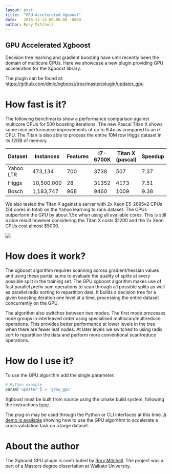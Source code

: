 ```yaml
---
layout: post
title:  "GPU Accelerated Xgboost"
date:   2016-12-14 00.00.00 -0800
author: Rory Mitchell
---
```


## GPU Accelerated Xgboost

Decision tree learning and gradient boosting have until recently been the domain of multicore CPUs. Here we showcase a new plugin providing GPU acceleration for the Xgboost library. 

The plugin can be found at:
https://github.com/dmlc/xgboost/tree/master/plugin/updater_gpu

# How fast is it?
The following benchmarks show a performance comparison against multicore CPUs for 500 boosting iterations. The new Pascal Titan X shows some nice performance improvements of up to 9.4x as compared to an i7 CPU. The Titan is also able to process the entire 10M row Higgs dataset in its 12GB of memory. 

Dataset | Instances | Features | i7-6700K | Titan X (pascal) | Speedup
--- | --- | --- | --- | --- | --- 
Yahoo LTR | 473,134 | 700 | 3738 | 507 | 7.37
Higgs | 10,500,000 | 28 | 31352 | 4173 | 7.51
Bosch | 1,183,747 | 968 | 9460 | 1009 | 9.38

We also tested the Titan X against a server with 2x Xeon E5-2695v2 CPUs (24 cores in total) on the Yahoo learning to rank dataset. The CPUs outperform the GPU by about 1.5x when using all available cores. This is still a nice result however considering the Titan X costs $1200 and the 2x Xeon CPUs cost almost $5000.

![](https://github.com/dmlc/web-data/raw/master/xgboost/gpu/yahooltr_xeon_titan.png)

# How does it work?
The xgboost algorithm requires scanning across gradient/hessian values and using these partial sums to evaluate the quality of splits at every possible split in the training set. The GPU xgboost algorithm makes use of fast parallel prefix sum operations to scan through all possible splits as well as parallel radix sorting to repartition data. It builds a decision tree for a given boosting iteration one level at a time, processing the entire dataset concurrently on the GPU.

The algorithm also switches between two modes. The first mode processes node groups in interleaved order using specialised multiscan/multireduce operations. This provides better performance at lower levels in the tree  when there are fewer leaf nodes. At later levels we switched to using radix sort to repartition the data and perform more conventional scan/reduce operations.

# How do I use it?
To use the GPU algorithm add the single parameter:
```python
# Python example
param['updater'] = 'grow_gpu'
```

Xgboost must be built from source using the cmake build system, following the instructions [here](https://github.com/dmlc/xgboost/tree/master/plugin/updater_gpu).

The plug-in may be used through the Python or CLI interfaces at this time. [A demo is available](https://github.com/dmlc/xgboost/tree/master/demo/gpu_acceleration) showing how to use the GPU algorithm to accelerate a cross validation task on a large dataset.

# About the author
The Xgboost GPU plugin is contributed by [Rory Mitchell](https://github.com/RAMitchell). The project was a part of a Masters degree dissertation at Waikato University.


